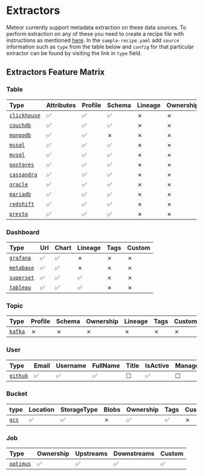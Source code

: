 # Extractors

Meteor currently support metadata extraction on these data sources. To perform extraction on any of these you need to create a recipe file with instructions as mentioned [here](../concepts/recipe.md). In the `sample-recipe.yaml` add `source` information such as `type` from the table below and `config` for that particular extractor can be found by visiting the link in `type` field.

## Extractors Feature Matrix

### Table

| Type                                                                                             | Attributes | Profile | Schema | Lineage | Ownership | Custom |
|:-------------------------------------------------------------------------------------------------|:-----------|:--------|:-------|:--------|:----------|:-------|
| [`clickhouse`](https://github.com/odpf/meteor/tree/main/plugins/extractors/clickhouse/README.md) | ✅          | ✅       | ✅      | ✗       | ✗         | ✗      |
| [`couchdb`](https://github.com/odpf/meteor/tree/main/plugins/extractors/couchdb/README.md)       | ✅          | ✅       | ✅      | ✗       | ✗         | ✗      |
| [`mongodb`](https://github.com/odpf/meteor/tree/main/plugins/extractors/mongodb/README.md)       | ✅          | ✅       | ✗      | ✗       | ✗         | ✗      |
| [`mssql`](https://github.com/odpf/meteor/tree/main/plugins/extractors/mssql/README.md)           | ✅          | ✅       | ✅      | ✗       | ✗         | ✗      |
| [`mysql`](https://github.com/odpf/meteor/tree/main/plugins/extractors/mysql/README.md)           | ✅          | ✅       | ✅      | ✗       | ✗         | ✗      |
| [`postgres`](https://github.com/odpf/meteor/tree/main/plugins/extractors/postgres/README.md)     | ✅          | ✅       | ✅      | ✗       | ✗         | ✗      |
| [`cassandra`](https://github.com/odpf/meteor/tree/main/plugins/extractors/cassandra/README.md)   | ✅          | ✅       | ✅      | ✗       | ✗         | ✗      |
| [`oracle`](https://github.com/odpf/meteor/tree/main/plugins/extractors/oracle/README.md)         | ✅          | ✅       | ✅      | ✗       | ✗         | ✗      |
| [`mariadb`](https://github.com/odpf/meteor/tree/main/plugins/extractors/mariadb/README.md)       | ✅          | ✅       | ✅      | ✗       | ✗         | ✗      |
| [`redshift`](https://github.com/odpf/meteor/tree/main/plugins/extractors/redshift/README.md)     | ✅          | ✅       | ✅      | ✗       | ✗         | ✗      |
| [`presto`](https://github.com/odpf/meteor/tree/main/plugins/extractors/presto/README.md)         | ✅          | ✅       | ✅      | ✗       | ✗         | ✗      |

### Dashboard

| Type                                                                                         | Url | Chart | Lineage | Tags | Custom |
|:---------------------------------------------------------------------------------------------|:----|:------|:--------|:-----|:-------|
| [`grafana`](https://github.com/odpf/meteor/tree/main/plugins/extractors/grafana/README.md)   | ✅   | ✅     | ✗       | ✗    | ✗      |
| [`metabase`](https://github.com/odpf/meteor/tree/main/plugins/extractors/metabase/README.md) | ✅   | ✅     | ✗       | ✗    | ✗      |
| [`superset`](https://github.com/odpf/meteor/tree/main/plugins/extractors/superset/README.md) | ✅   | ✅     | ✅       | ✗    | ✗      |
| [`tableau`](https://github.com/odpf/meteor/tree/main/plugins/extractors/tableau/README.md)   | ✅   | ✅     | ✅       | ✗    | ✗      |

### Topic

| Type                                                                                   | Profile | Schema | Ownership | Lineage | Tags | Custom |
|:---------------------------------------------------------------------------------------|:--------|:-------|:----------|:--------|:-----|:-------|
| [`kafka`](https://github.com/odpf/meteor/tree/main/plugins/extractors/kafka/README.md) | ✗       | ✗      | ✗         | ✗       | ✗    | ✗      |

### User

| Type                                                                                     | Email | Username | FullName | Title | IsActive | ManagerEmail | Profiles | Memberships | facets | common |
|:-----------------------------------------------------------------------------------------|:------|:---------|:---------|:------|:---------|:-------------|:---------|:------------|:-------|:-------|
| [`github`](https://github.com/odpf/meteor/tree/main/plugins/extractors/github/README.md) | ✅     | ✅        | ✅        | ☐     | ✅        | ☐            | ☐        | ☐           | ☐      | ☐      |

### Bucket

| type                                                                               | Location | StorageType | Blobs | Ownership | Tags | Custom | Timestamps |
|:-----------------------------------------------------------------------------------|:---------|:------------|:------|:----------|:-----|:-------|:-----------|
| [`gcs`](https://github.com/odpf/meteor/tree/main/plugins/extractors/gcs/README.md) | ✅        | ✅           | ✗     | ✅         | ✅    | ✗      | ✅          |

### Job

| Type                                                                                       | Ownership | Upstreams | Downstreams | Custom |
|:-------------------------------------------------------------------------------------------|:----------|:----------|:------------|:-------|
| [`optimus`](https://github.com/odpf/meteor/tree/main/plugins/extractors/optimus/README.md) | ✅         | ✅         | ✅           | ✅      | ✅ |

